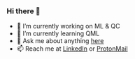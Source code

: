### Hi there 👋


- 🔭 I’m currently working on ML & QC
- 🌱 I’m currently learning QML
- 💬 Ask me about anything [here](https://github.com/T0gan/T0gan/issues)
- 📫 Reach me at [LinkedIn](https://www.linkedin.com/in/togan-tlimakhov-514a231b5/) or [ProtonMail](mailto:toghn010@protonmail.ch)
